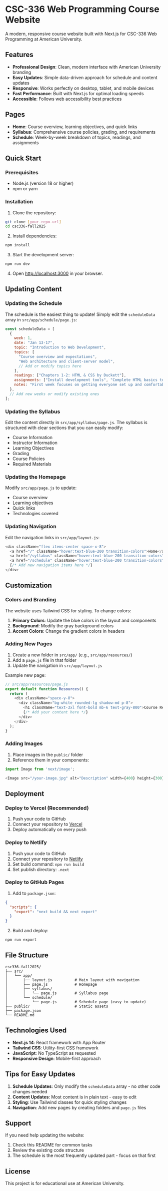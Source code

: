 # CSC-336 Web Programming Course Website

A modern, responsive course website built with Next.js for CSC-336 Web Programming at American University.

## Features

- **Professional Design**: Clean, modern interface with American University branding
- **Easy Updates**: Simple data-driven approach for schedule and content updates
- **Responsive**: Works perfectly on desktop, tablet, and mobile devices
- **Fast Performance**: Built with Next.js for optimal loading speeds
- **Accessible**: Follows web accessibility best practices

## Pages

- **Home**: Course overview, learning objectives, and quick links
- **Syllabus**: Comprehensive course policies, grading, and requirements
- **Schedule**: Week-by-week breakdown of topics, readings, and assignments

## Quick Start

### Prerequisites

- Node.js (version 18 or higher)
- npm or yarn

### Installation

1. Clone the repository:
```bash
git clone [your-repo-url]
cd csc336-fall2025
```

2. Install dependencies:
```bash
npm install
```

3. Start the development server:
```bash
npm run dev
```

4. Open [http://localhost:3000](http://localhost:3000) in your browser.

## Updating Content

### Updating the Schedule

The schedule is the easiest thing to update! Simply edit the `scheduleData` array in `src/app/schedule/page.js`:

```javascript
const scheduleData = [
  {
    week: 1,
    date: "Jan 13-17",
    topic: "Introduction to Web Development",
    topics: [
      "Course overview and expectations",
      "Web architecture and client-server model",
      // Add or modify topics here
    ],
    readings: ["Chapters 1-2: HTML & CSS by Duckett"],
    assignments: ["Install development tools", "Complete HTML basics tutorial"],
    notes: "First week focuses on getting everyone set up and comfortable with the basics."
  },
  // Add new weeks or modify existing ones
];
```

### Updating the Syllabus

Edit the content directly in `src/app/syllabus/page.js`. The syllabus is structured with clear sections that you can easily modify:

- Course Information
- Instructor Information
- Learning Objectives
- Grading
- Course Policies
- Required Materials

### Updating the Homepage

Modify `src/app/page.js` to update:
- Course overview
- Learning objectives
- Quick links
- Technologies covered

### Updating Navigation

Edit the navigation links in `src/app/layout.js`:

```javascript
<div className="flex items-center space-x-8">
  <a href="/" className="hover:text-blue-200 transition-colors">Home</a>
  <a href="/syllabus" className="hover:text-blue-200 transition-colors">Syllabus</a>
  <a href="/schedule" className="hover:text-blue-200 transition-colors">Schedule</a>
  {/* Add new navigation items here */}
</div>
```

## Customization

### Colors and Branding

The website uses Tailwind CSS for styling. To change colors:

1. **Primary Colors**: Update the blue colors in the layout and components
2. **Background**: Modify the gray background colors
3. **Accent Colors**: Change the gradient colors in headers

### Adding New Pages

1. Create a new folder in `src/app/` (e.g., `src/app/resources/`)
2. Add a `page.js` file in that folder
3. Update the navigation in `src/app/layout.js`

Example new page:
```javascript
// src/app/resources/page.js
export default function Resources() {
  return (
    <div className="space-y-8">
      <div className="bg-white rounded-lg shadow-md p-8">
        <h1 className="text-3xl font-bold mb-6 text-gray-800">Course Resources</h1>
        {/* Add your content here */}
      </div>
    </div>
  );
}
```

### Adding Images

1. Place images in the `public/` folder
2. Reference them in your components:
```javascript
import Image from 'next/image';

<Image src="/your-image.jpg" alt="Description" width={400} height={300} />
```

## Deployment

### Deploy to Vercel (Recommended)

1. Push your code to GitHub
2. Connect your repository to [Vercel](https://vercel.com)
3. Deploy automatically on every push

### Deploy to Netlify

1. Push your code to GitHub
2. Connect your repository to [Netlify](https://netlify.com)
3. Set build command: `npm run build`
4. Set publish directory: `.next`

### Deploy to GitHub Pages

1. Add to `package.json`:
```json
{
  "scripts": {
    "export": "next build && next export"
  }
}
```

2. Build and deploy:
```bash
npm run export
```

## File Structure

```
csc336-fall2025/
├── src/
│   └── app/
│       ├── layout.js          # Main layout with navigation
│       ├── page.js            # Homepage
│       ├── syllabus/
│       │   └── page.js        # Syllabus page
│       └── schedule/
│           └── page.js        # Schedule page (easy to update)
├── public/                    # Static assets
├── package.json
└── README.md
```

## Technologies Used

- **Next.js 14**: React framework with App Router
- **Tailwind CSS**: Utility-first CSS framework
- **JavaScript**: No TypeScript as requested
- **Responsive Design**: Mobile-first approach

## Tips for Easy Updates

1. **Schedule Updates**: Only modify the `scheduleData` array - no other code changes needed
2. **Content Updates**: Most content is in plain text - easy to edit
3. **Styling**: Use Tailwind classes for quick styling changes
4. **Navigation**: Add new pages by creating folders and `page.js` files

## Support

If you need help updating the website:

1. Check this README for common tasks
2. Review the existing code structure
3. The schedule is the most frequently updated part - focus on that first

## License

This project is for educational use at American University.
